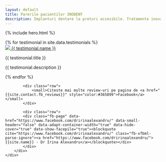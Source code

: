 ```yaml
---
layout: default
title: Parerile pacientilor INODENT
description: Implanturi dentare la preturi accesibile. Tratamente inovative si abordare prietenoasa.
---
```


<!-- Start Hero -->

{% include hero.html %}

<!-- End Hero -->



<!-- Start Testimonials -->
<div id="testimonials" class="testimonials parallax" >
    <div class="overlay-container">
        <div class="overlay"></div>
        <div class="container-fluid">
            <div>
                {% for testimonial in site.data.testimonials %}
                    <div class="container-testimonial">
                        <a href="{{ testimonial.link}}" class="testimonial-link"><img  rel="nofollow" src="https://graph.facebook.com/{{ testimonial.fbid }}/picture?type=normal"/> {{ testimonial.name }}</a>
                        <p>{{ testimonial.title }}</p>
                        <p>{{ testimonial.description }}</p>
                    </div>
                {% endfor %}
            </div>
            
            
            <div class="row">
                <small>Citeste mai multe review-uri pe pagina de <a href="{{site.contact.fb_reviews}}" style="color:#365899">Facebook</a></small>
            </div>
        
            <div class="row">
            <div class="fb-page" data-href="https://www.facebook.com/dririnaalexandru/" data-small-header="false" data-adapt-container-width="true" data-hide-cover="true" data-show-facepile="true"><blockquote cite="https://www.facebook.com/dririnaalexandru/" class="fb-xfbml-parse-ignore"><a href="https://www.facebook.com/dririnaalexandru/">{{site.name}} - Dr Irina Alexandru</a></blockquote></div>
            </div>
        </div>
    </div>
</div>
<!-- End Testimonials -->